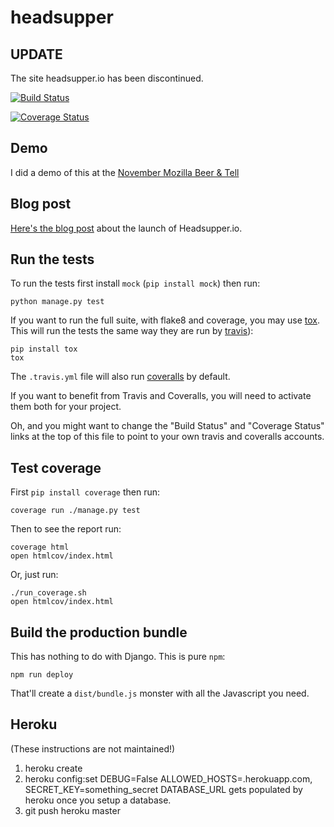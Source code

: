 headsupper
==========

## UPDATE

The site headsupper.io has been discontinued.

[![Build Status](https://travis-ci.org/peterbe/headsupper.svg?branch=master)](https://travis-ci.org/peterbe/headsupper)

[![Coverage Status](https://coveralls.io/repos/peterbe/headsupper/badge.svg?branch=master&service=github)](https://coveralls.io/github/peterbe/headsupper?branch=master)


Demo
----

I did a demo of this at the [November Mozilla Beer & Tell](https://air.mozilla.org/webdev-beer-and-tell-november-2015/#@26s)


Blog post
---------

[Here's the blog post](http://www.peterbe.com/plog/headsupper.io)
about the launch of Headsupper.io.

Run the tests
-------------

To run the tests first install `mock` (`pip install mock`) then run:

    python manage.py test

If you want to run the full suite, with flake8 and coverage, you may use
[tox](https://testrun.org/tox/latest/). This will run the tests the same way
they are run by [travis](https://travis-ci.org)):

    pip install tox
    tox

The `.travis.yml` file will also run [coveralls](https://coveralls.io) by
default.

If you want to benefit from Travis and Coveralls, you will need to activate
them both for your project.

Oh, and you might want to change the "Build Status" and "Coverage Status" links
at the top of this file to point to your own travis and coveralls accounts.


Test coverage
-------------

First `pip install coverage` then run:

    coverage run ./manage.py test

Then to see the report run:

    coverage html
    open htmlcov/index.html


Or, just run:

    ./run_coverage.sh
    open htmlcov/index.html


Build the production bundle
---------------------------

This has nothing to do with Django. This is pure `npm`:

    npm run deploy

That'll create a `dist/bundle.js` monster with all the Javascript you
need.

Heroku
------

(These instructions are not maintained!)

1. heroku create
2. heroku config:set DEBUG=False ALLOWED_HOSTS=<foobar>.herokuapp.com, SECRET_KEY=something_secret
   DATABASE_URL gets populated by heroku once you setup a database.
3. git push heroku master
